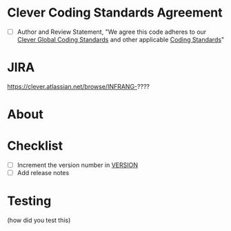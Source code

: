 # Clever Coding Standards Agreement

- [ ] Author and Review Statement, "We agree this code adheres to our [Clever Global Coding Standards](https://app.getguru.com/folders/ibabX5oT/Engineering-Standards-Best-Practices?activeCard=a8a444f4-9149-4ec7-a0fd-8ba42519d93e) and other applicable [Coding Standards](https://app.getguru.com/folders/ibabX5oT/Engineering-Standards-Best-Practices)"

# JIRA
https://clever.atlassian.net/browse/INFRANG-????

# About

# Checklist

- [ ] Increment the version number in [VERSION](../VERSION)
- [ ] Add release notes

# Testing
(how did you test this)
